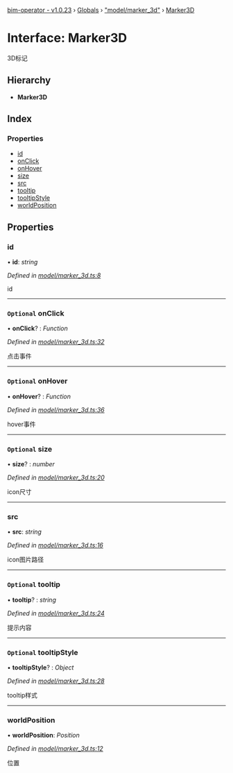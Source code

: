 [bim-operator - v1.0.23](../README.md) › [Globals](../globals.md) › ["model/marker_3d"](../modules/_model_marker_3d_.md) › [Marker3D](_model_marker_3d_.marker3d.md)

# Interface: Marker3D

3D标记

## Hierarchy

* **Marker3D**

## Index

### Properties

* [id](_model_marker_3d_.marker3d.md#id)
* [onClick](_model_marker_3d_.marker3d.md#optional-onclick)
* [onHover](_model_marker_3d_.marker3d.md#optional-onhover)
* [size](_model_marker_3d_.marker3d.md#optional-size)
* [src](_model_marker_3d_.marker3d.md#src)
* [tooltip](_model_marker_3d_.marker3d.md#optional-tooltip)
* [tooltipStyle](_model_marker_3d_.marker3d.md#optional-tooltipstyle)
* [worldPosition](_model_marker_3d_.marker3d.md#worldposition)

## Properties

###  id

• **id**: *string*

*Defined in [model/marker_3d.ts:8](https://github.com/youkaisteve/bim-operator/blob/3c56b33/src/model/marker_3d.ts#L8)*

id

___

### `Optional` onClick

• **onClick**? : *Function*

*Defined in [model/marker_3d.ts:32](https://github.com/youkaisteve/bim-operator/blob/3c56b33/src/model/marker_3d.ts#L32)*

点击事件

___

### `Optional` onHover

• **onHover**? : *Function*

*Defined in [model/marker_3d.ts:36](https://github.com/youkaisteve/bim-operator/blob/3c56b33/src/model/marker_3d.ts#L36)*

hover事件

___

### `Optional` size

• **size**? : *number*

*Defined in [model/marker_3d.ts:20](https://github.com/youkaisteve/bim-operator/blob/3c56b33/src/model/marker_3d.ts#L20)*

icon尺寸

___

###  src

• **src**: *string*

*Defined in [model/marker_3d.ts:16](https://github.com/youkaisteve/bim-operator/blob/3c56b33/src/model/marker_3d.ts#L16)*

icon图片路径

___

### `Optional` tooltip

• **tooltip**? : *string*

*Defined in [model/marker_3d.ts:24](https://github.com/youkaisteve/bim-operator/blob/3c56b33/src/model/marker_3d.ts#L24)*

提示内容

___

### `Optional` tooltipStyle

• **tooltipStyle**? : *Object*

*Defined in [model/marker_3d.ts:28](https://github.com/youkaisteve/bim-operator/blob/3c56b33/src/model/marker_3d.ts#L28)*

tooltip样式

___

###  worldPosition

• **worldPosition**: *Position*

*Defined in [model/marker_3d.ts:12](https://github.com/youkaisteve/bim-operator/blob/3c56b33/src/model/marker_3d.ts#L12)*

位置
